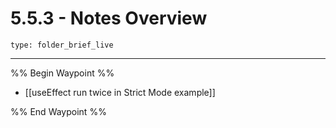 # 5.5.3 - Notes Overview
 
```ccard
type: folder_brief_live
```
 
---

%% Begin Waypoint %%
- [[useEffect run twice in Strict Mode example]]

%% End Waypoint %%